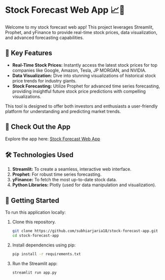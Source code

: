 # Stock Forecast Web App 📈🚀

Welcome to my stock forecast web app! This project leverages Streamlit, Prophet, and yFinance to provide real-time stock prices, data visualization, and advanced forecasting capabilities.

## 🌟  Key Features

- **Real-Time Stock Prices:** Instantly access the latest stock prices for top companies like Google, Amazon, Tesla, JP MORGAN, and NVIDIA.
- **Data Visualization:** Dive into stunning visualizations of historical stock price trends for industry giants.
- **Stock Forecasting:** Utilize Prophet for advanced time series forecasting, providing insightful future stock price predictions with compelling visualizations.

This tool is designed to offer both investors and enthusiasts a user-friendly platform for understanding and predicting market trends.

## 🔗 Check Out the App

Explore the app here: [Stock Forecast Web App](https://stock-forecast-app-twu5hak22gtlievyyoypof.streamlit.app/)

## 🛠️ Technologies Used

1. **Streamlit:** To create a seamless, interactive web interface.
2. **Prophet:** For robust time series forecasting.
3. **yFinance:** To fetch the most up-to-date stock data.
4. **Python Libraries:** Plotly (used for data manipulation and visualization).

## 🚀 Getting Started

To run this application locally:

1. Clone this repository.
   ```bash
   git clone https://github.com/subhiarjaria18/stock-forecast-app.git
   cd stock-forecast-app
2. Install dependencies using pip:
   ```bash
   pip install -r requirements.txt
3. Run the Streamlit app:
   ```bash
   streamlit run app.py
